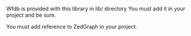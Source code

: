 Wfdb is provided with this library in lib/ directory
You must add it in your project and be sure.

You must add reference to ZedGraph in your project.
